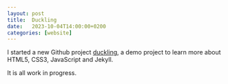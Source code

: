```yaml
---
layout: post
title:  Duckling
date:   2023-10-04T14:00:00+0200
categories: [website]
---
```

I started a new Github project [duckling](https://github.com/cvdg/duckling), a demo
project to learn more about HTML5, CSS3, JavaScript and Jekyll.

It is all work in progress.
